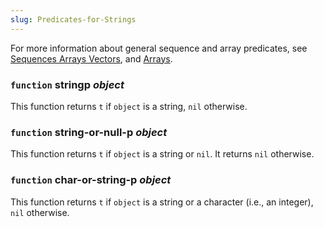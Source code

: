 ```yaml
---
slug: Predicates-for-Strings
---
```


For more information about general sequence and array predicates, see [Sequences Arrays Vectors](/docs/elisp/Sequences-Arrays-Vectors), and [Arrays](/docs/elisp/Arrays).

### <span className="tag function">`function`</span> **stringp** *object*

This function returns `t` if `object` is a string, `nil` otherwise.

### <span className="tag function">`function`</span> **string-or-null-p** *object*

This function returns `t` if `object` is a string or `nil`. It returns `nil` otherwise.

### <span className="tag function">`function`</span> **char-or-string-p** *object*

This function returns `t` if `object` is a string or a character (i.e., an integer), `nil` otherwise.

